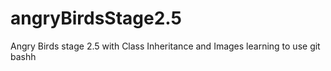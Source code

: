 # angryBirdsStage2.5
Angry Birds stage 2.5 with Class Inheritance and Images
learning to use git bashh